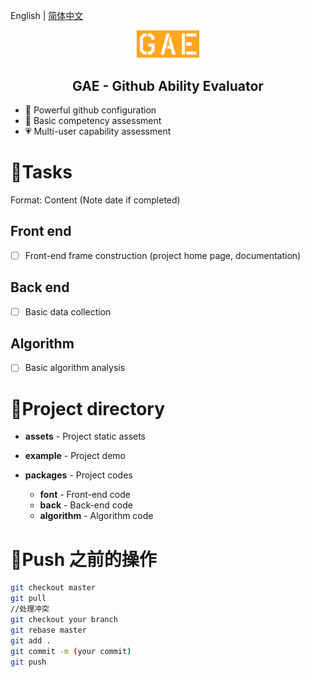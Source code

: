 English | [简体中文](./README_CN.md)

<p align="center">
<img src="/assets/logo.png" alt="Gae" width="100"/>
</p>
<h2 align="center"> GAE - Github Ability Evaluator</h2>

- 📶 Powerful github configuration
- 🧱 Basic competency assessment
- 💗 Multi-user capability assessment

# 📜Tasks

Format: Content (Note date if completed)

## Front end

- [ ] Front-end frame construction (project home page, documentation)

## Back end

- [ ] Basic data collection

## Algorithm

- [ ] Basic algorithm analysis

# 🎈Project directory

- **assets** - Project static assets

- **example** - Project demo

- **packages** - Project codes
  - **font** - Front-end code
  - **back** - Back-end code
  - **algorithm** - Algorithm code

# 🔖Push 之前的操作

```bash
git checkout master
git pull
//处理冲突
git checkout your branch
git rebase master
git add .
git commit -m (your commit)
git push
```
